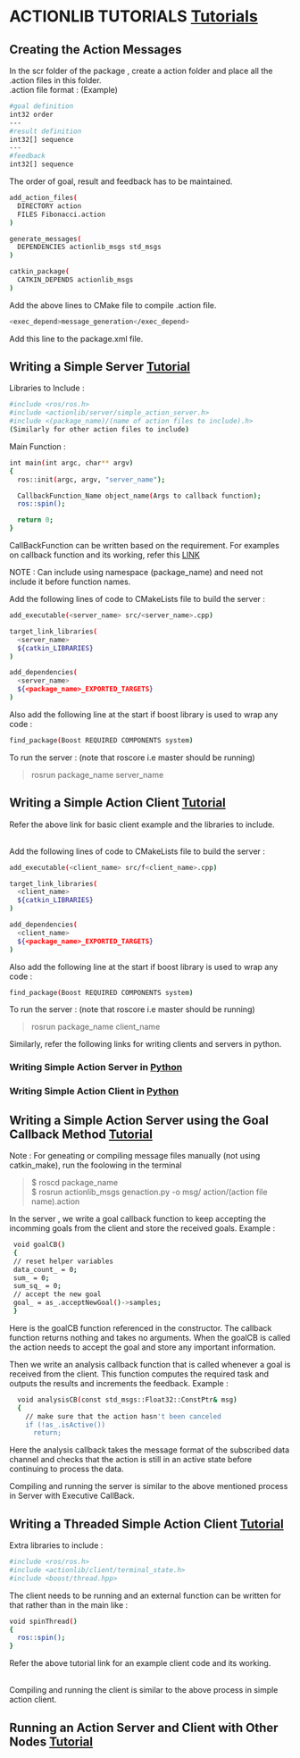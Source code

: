 # ACTIONLIB TUTORIALS [Tutorials](http://wiki.ros.org/actionlib_tutorials/Tutorials)

## Creating the Action Messages

In the scr folder of the package , create a action folder and place all the .action files in this folder.<br />
.action file format : (Example)

```sh
#goal definition
int32 order
---
#result definition
int32[] sequence
---
#feedback
int32[] sequence
```

The order of goal, result and feedback has to be maintained.

```sh
add_action_files(
  DIRECTORY action
  FILES Fibonacci.action
)

generate_messages(
  DEPENDENCIES actionlib_msgs std_msgs
)

catkin_package(
  CATKIN_DEPENDS actionlib_msgs
)
```
Add the above lines to CMake file to compile .action file.

```sh
<exec_depend>message_generation</exec_depend>
```
Add this line to the package.xml file.

## Writing a Simple Server [Tutorial](http://wiki.ros.org/actionlib_tutorials/Tutorials/SimpleActionServer%28ExecuteCallbackMethod%29)

Libraries to Include :

```sh
#include <ros/ros.h>
#include <actionlib/server/simple_action_server.h>
#include <(package_name)/(name of action files to include).h>
(Similarly for other action files to include)
```

Main Function :

```sh
int main(int argc, char** argv)
{
  ros::init(argc, argv, "server_name");

  CallbackFunction_Name object_name(Args to callback function);
  ros::spin();

  return 0;
}
```

CallBackFunction can be written based on the requirement. For examples on callback function and its working, refer this [LINK](http://wiki.ros.org/actionlib_tutorials/Tutorials/SimpleActionServer%28ExecuteCallbackMethod%29)<br />

NOTE : Can include using namespace (package_name) and need not include it before function names.<br /> 

Add the following lines of code to CMakeLists file to build the server :

```sh
add_executable(<server_name> src/<server_name>.cpp)

target_link_libraries(
  <server_name>
  ${catkin_LIBRARIES}
)

add_dependencies(
  <server_name>
  ${<package_name>_EXPORTED_TARGETS}
)
```

Also add the following line at the start if boost library is used to wrap any code :

```sh
find_package(Boost REQUIRED COMPONENTS system)
```

To run the server : (note that roscore i.e master should be running)

>rosrun package_name server_name

## Writing a Simple Action Client [Tutorial](http://wiki.ros.org/actionlib_tutorials/Tutorials/SimpleActionClient)

Refer the above link for basic client example and the libraries to include.<br /><br />

Add the following lines of code to CMakeLists file to build the server :

```sh
add_executable(<client_name> src/f<client_name>.cpp)

target_link_libraries( 
  <client_name>
  ${catkin_LIBRARIES}
)

add_dependencies(
  <client_name>
  ${<package_name>_EXPORTED_TARGETS}
)
```

Also add the following line at the start if boost library is used to wrap any code :

```sh
find_package(Boost REQUIRED COMPONENTS system)
```

To run the server : (note that roscore i.e master should be running)

>rosrun package_name client_name

Similarly, refer the following links for writing clients and servers in python.<br />

### Writing Simple Action Server in [Python](http://wiki.ros.org/actionlib_tutorials/Tutorials/Writing%20a%20Simple%20Action%20Server%20using%20the%20Execute%20Callback%20%28Python%29)
### Writing Simple Action Client in [Python](http://wiki.ros.org/actionlib_tutorials/Tutorials/Writing%20a%20Simple%20Action%20Client%20%28Python%29)

## Writing a Simple Action Server using the Goal Callback Method [Tutorial](http://wiki.ros.org/actionlib_tutorials/Tutorials/SimpleActionServer%28GoalCallbackMethod%29) 

Note : For geneating or compiling message files manually (not using catkin_make), run the foolowing in the terminal<br />
>$ roscd package_name <br />
>$ rosrun actionlib_msgs genaction.py -o msg/ action/(action file name).action

In the server , we write a goal callback function to keep accepting the incomming goals from the client and store the received goals. Example :
```sh
 void goalCB()
 {
 // reset helper variables
 data_count_ = 0;
 sum_ = 0;
 sum_sq_ = 0;
 // accept the new goal
 goal_ = as_.acceptNewGoal()->samples;
 }
```
Here is the goalCB function referenced in the constructor. The callback function returns nothing and takes no arguments. When the goalCB is called the action needs to accept the goal and store any important information.<br />

Then we write an analysis callback function that is called whenever a goal is received from the client. This function computes the required task and outputs the results and increments the feedback. Example :
```sh
  void analysisCB(const std_msgs::Float32::ConstPtr& msg)
  {
    // make sure that the action hasn't been canceled
    if (!as_.isActive())
      return;
```
Here the analysis callback takes the message format of the subscribed data channel and checks that the action is still in an active state before continuing to process the data. <br />

Compiling and running the server is similar to the above mentioned process in Server with Executive CallBack.

## Writing a Threaded Simple Action Client [Tutorial](http://wiki.ros.org/actionlib_tutorials/Tutorials/SimpleActionClient%28Threaded%29)

Extra libraries to include :
```sh
#include <ros/ros.h>
#include <actionlib/client/terminal_state.h>
#include <boost/thread.hpp>
```

The client needs to be running and an external function can be written for that rather than in the main like :
```sh 
void spinThread()
{
  ros::spin();
}
```
Refer the above tutorial link for an example client code and its working.<br/><br />

Compiling and running the client is similar to the above process in simple action client.<br />

## Running an Action Server and Client with Other Nodes [Tutorial](http://wiki.ros.org/actionlib_tutorials/Tutorials/RunningServerAndClientWithNodes)














































>

